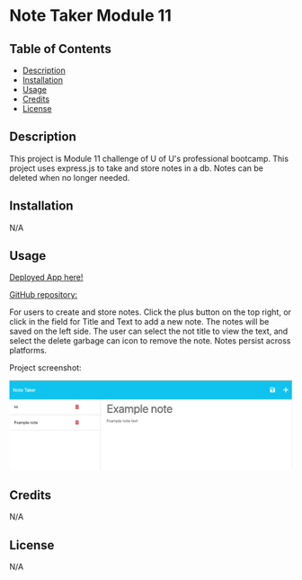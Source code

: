 # Note Taker Module 11


## Table of Contents

- [Description](#description)
- [Installation](#installation)
- [Usage](#usage)
- [Credits](#credits)
- [License](#license)

## Description

This project is Module 11 challenge of U of U's professional bootcamp. This project uses express.js to take and store notes in a db. Notes can be deleted when no longer needed.

## Installation

N/A

## Usage

[Deployed App here!](https://evening-journey-94056.herokuapp.com/)

[GitHub repository:](https://github.com/Jonochi/note-tracker)

For users to create and store notes. Click the plus button on the top right, or click in the field for Title and Text to add a new note. The notes will be saved on the left side. The user can select the not title to view the text, and select the delete garbage can icon to remove the note. Notes persist across platforms.

Project screenshot:
    
![Module 2 project screenshot](public/assets/screenshot.png)

## Credits

N/A
## License

N/A


